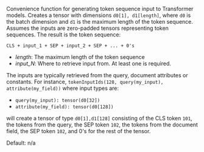 Convenience function for generating token sequence input to Transformer models. Creates a tensor with dimensions `d0[1], d1[length]`, where `d0` is the batch dimension and `d1` is the maximum length of the token sequence. Assumes the inputs are zero-padded tensors representing token sequences. The result is the token sequence:

`CLS + input_1 + SEP + input_2 + SEP + ... + 0's`

* *length*: The maximum length of the token sequence
* *input_N*: Where to retrieve input from. At least one is required.

The inputs are typically retrieved from the query, document attributes or constants. For instance, `tokenInputIds(128, query(my_input), attribute(my_field))` where input types are:

* `query(my_input): tensor(d0[32])`
* `attribute(my_field): tensor(d0[128])`

will create a tensor of type `d0[1],d1[128]` consisting of the CLS token `101`, the tokens from the query, the SEP token `102`, the tokens from the document field, the SEP token `102`, and 0's for the rest of the tensor.

Default: n/a